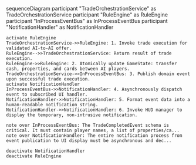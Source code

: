 sequenceDiagram
    participant "TradeOrchestrationService" as TradeOrchestrationService
    participant "RuleEngine" as RuleEngine
    participant "InProcessEventBus" as InProcessEventBus
    participant "NotificationHandler" as NotificationHandler

    activate RuleEngine
    TradeOrchestrationService->>RuleEngine: 1. Invoke trade execution for validated AI-to-AI offer.
    RuleEngine-->>TradeOrchestrationService: Return result of trade execution.
    RuleEngine->>RuleEngine: 2. Atomically update GameState: transfer cash, properties, and cards between AI players.
    TradeOrchestrationService->>InProcessEventBus: 3. Publish domain event upon successful trade execution.
    activate NotificationHandler
    InProcessEventBus->>NotificationHandler: 4. Asynchronously dispatch event to subscribed UI handler.
    NotificationHandler->>NotificationHandler: 5. Format event data into a human-readable notification string.
    NotificationHandler->>NotificationHandler: 6. Invoke HUD manager to display the temporary, non-intrusive notification.

    note over InProcessEventBus: The TradeCompletedEvent schema is critical. It must contain player names, a list of properties/ca...
    note over NotificationHandler: The entire notification process from event publication to UI display must be asynchronous and dec...

    deactivate NotificationHandler
    deactivate RuleEngine
